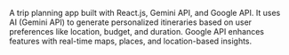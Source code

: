 
A trip planning app built with React.js, Gemini API, and Google API. It uses AI (Gemini API) to generate personalized itineraries based on user preferences like location, budget, and duration. Google API enhances features with real-time maps, places, and location-based insights.
